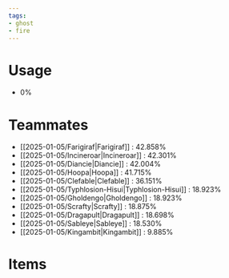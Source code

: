 ```yaml
---
tags:
- ghost
- fire
---
```

# Usage
- 0%
# Teammates
- [[2025-01-05/Farigiraf|Farigiraf]] : 42.858%
- [[2025-01-05/Incineroar|Incineroar]] : 42.301%
- [[2025-01-05/Diancie|Diancie]] : 42.004%
- [[2025-01-05/Hoopa|Hoopa]] : 41.715%
- [[2025-01-05/Clefable|Clefable]] : 36.151%
- [[2025-01-05/Typhlosion-Hisui|Typhlosion-Hisui]] : 18.923%
- [[2025-01-05/Gholdengo|Gholdengo]] : 18.923%
- [[2025-01-05/Scrafty|Scrafty]] : 18.875%
- [[2025-01-05/Dragapult|Dragapult]] : 18.698%
- [[2025-01-05/Sableye|Sableye]] : 18.530%
- [[2025-01-05/Kingambit|Kingambit]] : 9.885%
# Items